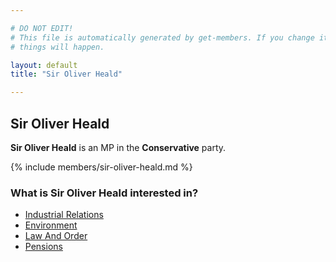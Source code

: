 ```yaml
---

# DO NOT EDIT!
# This file is automatically generated by get-members. If you change it, bad
# things will happen.

layout: default
title: "Sir Oliver Heald"

---
```


## Sir Oliver Heald

**Sir Oliver Heald** is an MP in the **Conservative** party.

{% include members/sir-oliver-heald.md %}

### What is Sir Oliver Heald interested in?


* [Industrial Relations](/interests/industrial-relations.html)
* [Environment](/interests/environment.html)
* [Law And Order](/interests/law-and-order.html)
* [Pensions](/interests/pensions.html)
